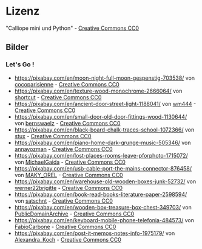 # Lizenz

"Calliope mini und Python" - [Creative Commons CC0](https://creativecommons.org/publicdomain/zero/1.0/)

## Bilder

### Let's Go !

* https://pixabay.com/en/moon-night-full-moon-gespenstig-703538/ von [cocoparisienne](https://pixabay.com/en/users/cocoparisienne-127419/) - [Creative Commons CC0](https://creativecommons.org/publicdomain/zero/1.0/)
* https://pixabay.com/en/texture-wood-monochrome-2666064/ von [shortcut](https://pixabay.com/en/users/shortcut-149636/) - [Creative Commons CC0](https://creativecommons.org/publicdomain/zero/1.0/)
* https://pixabay.com/en/ancient-door-street-light-1188041/ von [wm444](https://pixabay.com/en/users/wm444-1049480/) - [Creative Commons CC0](https://creativecommons.org/publicdomain/zero/1.0/)
* https://pixabay.com/en/small-door-old-door-fittings-wood-1130644/ von [bernswaelz](https://pixabay.com/en/users/bernswaelz-1728198/) - [Creative Commons CC0](https://creativecommons.org/publicdomain/zero/1.0/)
* https://pixabay.com/en/black-board-chalk-traces-school-1072366/ von [stux](https://pixabay.com/en/users/stux-12364/) - [Creative Commons CC0](https://creativecommons.org/publicdomain/zero/1.0/)
* https://pixabay.com/en/piano-home-dark-grunge-music-505346/ von [annayozman](https://pixabay.com/en/users/annayozman-538579/) - [Creative Commons CC0](https://creativecommons.org/publicdomain/zero/1.0/)
* https://pixabay.com/en/lost-places-rooms-leave-pforphoto-1715072/ von [MichaelGaida](https://pixabay.com/en/users/MichaelGaida-652234/) - [Creative Commons CC0](https://creativecommons.org/publicdomain/zero/1.0/)
* https://pixabay.com/en/usb-cable-port-the-mains-connector-876458/ von [MAKY_OREL](https://pixabay.com/en/users/MAKY_OREL-436253/) - [Creative Commons CC0](https://creativecommons.org/publicdomain/zero/1.0/)
* https://pixabay.com/en/warehouse-old-wooden-boxes-junk-52732/ von [werner22brigitte](https://pixabay.com/en/users/werner22brigitte-5337/) - [Creative Commons CC0](https://creativecommons.org/publicdomain/zero/1.0/)
* https://pixabay.com/en/book-read-books-literature-paper-2598594/ von [satschnt](https://pixabay.com/en/users/satschnt-4558536/) - [Creative Commons CC0](https://creativecommons.org/publicdomain/zero/1.0/)
* https://pixabay.com/en/wooden-box-treasure-box-chest-349703/ von [PublicDomainArchive](https://pixabay.com/en/users/PublicDomainArchive-262011/) - [Creative Commons CC0](https://creativecommons.org/publicdomain/zero/1.0/)
* https://pixabay.com/en/keyboard-mobile-phone-telefonia-484573/ von [FabioCarbone](https://pixabay.com/en/users/FabioCarbone-498095/) - [Creative Commons CC0](https://creativecommons.org/publicdomain/zero/1.0/)
* https://pixabay.com/en/post-it-memos-notes-info-1975179/ von [Alexandra_Koch](https://pixabay.com/en/users/Alexandra_Koch-621802/)  - [Creative Commons CC0](https://creativecommons.org/publicdomain/zero/1.0/)
